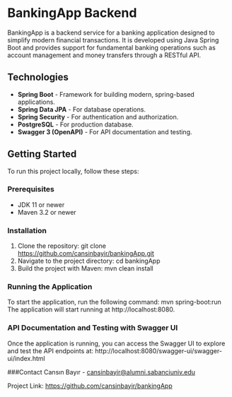 # BankingApp Backend

BankingApp is a backend service for a banking application designed to simplify modern financial transactions. It is developed using Java Spring Boot and provides support for fundamental banking operations such as account management and money transfers through a RESTful API.

## Technologies

- **Spring Boot** - Framework for building modern, spring-based applications.
- **Spring Data JPA** - For database operations.
- **Spring Security** - For authentication and authorization.
- **PostgreSQL** - For production database.
- **Swagger 3 (OpenAPI)** - For API documentation and testing.

## Getting Started

To run this project locally, follow these steps:

### Prerequisites

- JDK 11 or newer
- Maven 3.2 or newer

### Installation

1. Clone the repository:
   git clone https://github.com/cansinbayir/bankingApp.git
2. Navigate to the project directory:
  cd bankingApp
3. Build the project with Maven:
  mvn clean install

### Running the Application

To start the application, run the following command:
mvn spring-boot:run
The application will start running at http://localhost:8080.

### API Documentation and Testing with Swagger UI
Once the application is running, you can access the Swagger UI to explore and test the API endpoints at:
http://localhost:8080/swagger-ui/swagger-ui/index.html


###Contact
Cansın Bayır - cansinbayir@alumni.sabanciuniv.edu

Project Link: https://github.com/cansinbayir/bankingApp
